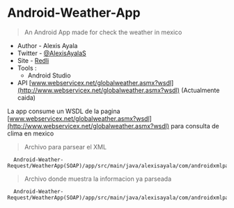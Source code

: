 # Android-Weather-App
> An Android App made for check the weather in mexico

- Author - Alexis Ayala
- Twitter - [@AlexisAyalaS](https://twitter.com/AlexisAyalaS)
- Site - [Redli](https://www.redli.site)
- Tools :
  - Android Studio
- API [www.webservicex.net/globalweather.asmx?wsdl](http://www.webservicex.net/globalweather.asmx?wsdl) (Actualmente caida)

La app consume un WSDL de la pagina [www.webservicex.net/globalweather.asmx?wsdl](http://www.webservicex.net/globalweather.asmx?wsdl) para consulta de clima en mexico

> Archivo para parsear el XML

      Android-Weather-Request/WeatherApp(SOAP)/app/src/main/java/alexisayala/com/androidxmlparsingactivity/XMLParser.java

> Archivo donde muestra la informacion ya parseada 

      Android-Weather-Request/WeatherApp(SOAP)/app/src/main/java/alexisayala/com/androidxmlparsingactivity/MainActivity.java
